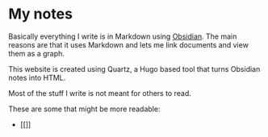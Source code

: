 # My notes

Basically everything I write is in Markdown using [Obsidian](https://obsidian.md/). The main reasons are that it uses Markdown and lets me link documents and view them as a graph.

This website is created using Quartz, a Hugo based tool that turns Obsidian notes into HTML.

Most of the stuff I write is not meant for others to read. 

These are some that might be more readable:
- [[]]
